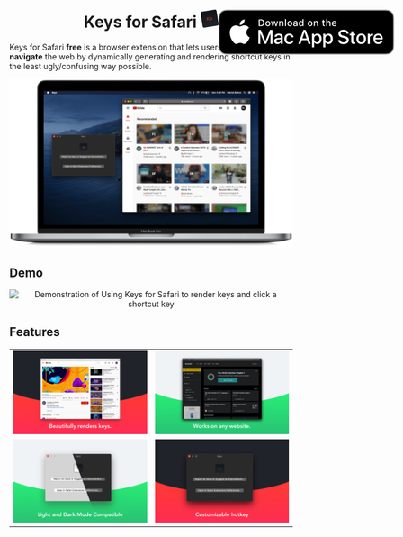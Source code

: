 <h1 align="center">
  <span align="center">
    Keys for Safari <img src="Resources/icon.png" alt="logo" width="32" height="32">
  </span>
  <a href="https://apps.apple.com/us/app/keys-for-safari/id1494642810?mt=12">
    <img align="right" style="position: absolute" src="Resources/MacAppStoreBadge.svg">
  </a>
</h1>
Keys for Safari <b>free</b> is a browser extension that lets users <b>keyboard-navigate</b> the web by dynamically generating and rendering shortcut keys in the least ugly/confusing way possible.

![Keys Extension and Containing App Running on a MacBookPro](Resources/MacBook%20Pro.png)

## Demo
<p align="center">
  <img align="center" src="Resources/demo.gif" alt="Demonstration of Using Keys for Safari to render keys and click a shortcut key">
</p>

## Features
<table style="width:100%">
  <tr>
    <td>
      <img src="Resources/BeautifullyRendersKeys.png" alt="Renders Shortcut Keys Beautifully">
    </td>
    <td>
      <img src="Resources/WorksAnywhere.png" alt="Works on any website">
    </td>
  </tr>
  <tr>
    <td>
      <img src="Resources/LightAndDark.png" alt="Light and Dark Mode Compatible">
    </td>
    <td>
      <img src="Resources/CustomizableActivationKey.png" alt="Key that Generates Shortcut is Customizable">
    </td>
  </tr>
</table>
